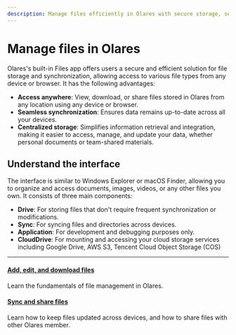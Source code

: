 ```yaml
---
description: Manage files efficiently in Olares with secure storage, seamless synchronization across devices, and centralized file management capabilities.
---
```

# Manage files in Olares

Olares's built-in Files app offers users a secure and efficient solution for file storage and synchronization, allowing access to various file types from any device or browser. It has the following advantages:

* **Access anywhere**: View, download, or share files stored in Olares from any location using any device or browser.
* **Seamless synchronization**: Ensures data remains up-to-date across all your devices.
* **Centralized storage**: Simplifies information retrieval and integration, making it easier to access, manage, and update your data, whether personal documents or team-shared materials.

## Understand the interface
The interface is similar to Windows Explorer or macOS Finder, allowing you to organize and access documents, images, videos, or any other files you own.
It consists of three main components:

* **Drive**: For storing files that don't require frequent synchronization or modifications.
* **Sync**: For syncing files and directories across devices.
* **Application**: For development and debugging purposes only.
* **CloudDrive**: For mounting and accessing your cloud storage services including Google Drive, AWS S3, Tencent Cloud Object Storage (COS) 

---
<div>
<h4><a href="./add-edit-download">Add, edit, and download files</a></h4>
Learn the fundamentals of file management in Olares.
</div>

<div>
<h4><a href="./sync-share">Sync and share files</a></h4>
Learn how to keep files updated across devices, and how to share files with other Olares member.
</div>



